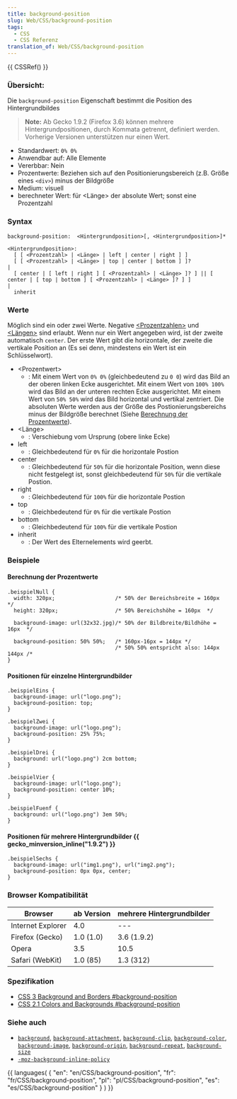 ```yaml
---
title: background-position
slug: Web/CSS/background-position
tags:
  - CSS
  - CSS Referenz
translation_of: Web/CSS/background-position
---
```

{{ CSSRef() }}

### Übersicht:

Die `background-position` Eigenschaft bestimmt die Position des Hintergrundbildes

> **Note:** Ab Gecko 1.9.2 (Firefox 3.6) können mehrere Hintergrundpositionen, durch Kommata getrennt, definiert werden.
> Vorherige Versionen unterstützen nur einen Wert.

- Standardwert: `0% 0%`
- Anwendbar auf: Alle Elemente
- Vererbbar: Nein
- Prozentwerte: Beziehen sich auf den Positionierungsbereich (z.B. Größe eines `<div>`) minus der Bildgröße
- Medium: visuell
- berechneter Wert: für \<Länge> der absolute Wert; sonst eine Prozentzahl

### Syntax

    background-position:  <Hintergrundposition>[, <Hintergrundposition>]*

    <Hintergrundposition>:
      [ [ <Prozentzahl> | <Länge> | left | center | right ] ]
      [ [ <Prozentzahl> | <Länge> | top | center | bottom ] ]?
    |
      [ center | [ left | right ] [ <Prozentzahl> | <Länge> ]? ] || [ center | [ top | bottom ] [ <Prozentzahl> | <Länge> ]? ] ]
    |
      inherit

### Werte

Möglich sind ein oder zwei Werte. Negative [\<Prozentzahlen>](/de/CSS/Einheiten#Prozent "de/CSS/Einheiten#Prozent") und [\<Längen>](/de/CSS/Einheiten#L.c3.a4ngen "de/CSS/Einheiten#L.c3.a4ngen") sind erlaubt.
Wenn nur ein Wert angegeben wird, ist der zweite automatisch `center`.
Der erste Wert gibt die horizontale, der zweite die vertikale Position an (Es sei denn, mindestens ein Wert ist ein Schlüsselwort).

- \<Prozentwert>
  - : Mit einem Wert von `0% 0%` (gleichbedeutend zu `0 0`) wird das Bild an der oberen linken Ecke ausgerichtet.
    Mit einem Wert von `100% 100%` wird das Bild an der unteren rechten Ecke ausgerichtet.
    Mit einem Wert von `50% 50%` wird das Bild horizontal und vertikal zentriert.
    Die absoluten Werte werden aus der Größe des Postionierungsbereichs minus der Bildgröße berechnet (Siehe [Berechnung der Prozentwerte](#Berechnung_der_Prozentwerte)).
- \<Länge>
  - : Verschiebung vom Ursprung (obere linke Ecke)
- left
  - : Gleichbedeutend für `0%` für die horizontale Postion
- center
  - : Gleichbedeutend für `50%` für die horizontale Position, wenn diese nicht festgelegt ist, sonst gleichbedeutend für `50%` für die vertikale Postion.
- right
  - : Gleichbedeutend für `100%` für die horizontale Postion
- top
  - : Gleichbedeutend für `0%` für die vertikale Postion
- bottom
  - : Gleichbedeutend für `100%` für die vertikale Postion
- inherit
  - : Der Wert des Elternelements wird geerbt.

### Beispiele

#### Berechnung der Prozentwerte

    .beispielNull {
      width: 320px;                   /* 50% der Bereichsbreite = 160px  */
      height: 320px;                  /* 50% Bereichshöhe = 160px  */

      background-image: url(32x32.jpg)/* 50% der Bildbreite/Bildhöhe = 16px  */

      background-position: 50% 50%;   /* 160px-16px = 144px */
                                      /* 50% 50% entspricht also: 144px 144px /*
    }

#### Positionen für einzelne Hintergrundbilder

    .beispielEins {
      background-image: url("logo.png");
      background-position: top;
    }

    .beispielZwei {
      background-image: url("logo.png");
      background-position: 25% 75%;
    }

    .beispielDrei {
      background: url("logo.png") 2cm bottom;
    }

    .beispielVier {
      background-image: url("logo.png");
      background-position: center 10%;
    }

    .beispielFuenf {
      background: url("logo.png") 3em 50%;
    }

#### Positionen für mehrere Hintergrundbilder {{ gecko_minversion_inline("1.9.2") }}

    .beispielSechs {
      background-image: url("img1.png"), url("img2.png");
      background-position: 0px 0px, center;
    }

### Browser Kompatibilität

| Browser           | ab Version | mehrere Hintergrundbilder |
| ----------------- | ---------- | ------------------------- |
| Internet Explorer | 4.0        | ---                       |
| Firefox (Gecko)   | 1.0 (1.0)  | 3.6 (1.9.2)               |
| Opera             | 3.5        | 10.5                      |
| Safari (WebKit)   | 1.0 (85)   | 1.3 (312)                 |

### Spezifikation

- [CSS 3 Background and Borders #background-position](http://www.w3.org/TR/css3-background/#background-position)
- [CSS 2.1 Colors and Backgrounds #background-position](http://www.w3.org/TR/CSS21/colors.html#propdef-background-position)

### Siehe auch

- [`background`](/de/CSS/background "de/CSS/background"), [`background-attachment`](/de/CSS/background-attachment "de/CSS/background-attachment"), [`background-clip`](/de/CSS/background-clip "de/CSS/background-clip"), [`background-color`](/de/CSS/background-color "de/CSS/background-color"), [`background-image`](/de/CSS/background-image "de/CSS/background-image"), [`background-origin`](/de/CSS/background-origin "de/CSS/background-origin"), [`background-repeat`](/de/CSS/background-repeat "de/CSS/background-repeat"), [`background-size`](/de/CSS/background-size "de/CSS/background-size")
- [`-moz-background-inline-policy`](/de/CSS/-moz-background-inline-policy "de/CSS/-moz-background-inline-policy")

{{ languages( { "en": "en/CSS/background-position", "fr": "fr/CSS/background-position", "pl": "pl/CSS/background-position", "es": "es/CSS/background-position" } ) }}
